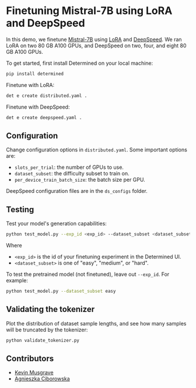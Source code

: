 # Finetuning Mistral-7B using LoRA and DeepSpeed

In this demo, we finetune [Mistral-7B](https://huggingface.co/mistralai/Mistral-7B-Instruct-v0.2) using [LoRA](https://arxiv.org/abs/2106.09685) and [DeepSpeed](https://github.com/microsoft/DeepSpeed). We ran LoRA on two 80 GB A100 GPUs, and DeepSpeed on two, four, and eight 80 GB A100 GPUs.

To get started, first install Determined on your local machine:
```bash
pip install determined
```

Finetune with LoRA:
```bash
det e create distributed.yaml . 
```

Finetune with DeepSpeed:
```bash
det e create deepspeed.yaml . 
```

## Configuration

Change configuration options in `distributed.yaml`. Some important options are:
- `slots_per_trial`: the number of GPUs to use.
- `dataset_subset`: the difficulty subset to train on.
- `per_device_train_batch_size`: the batch size per GPU.


DeepSpeed configuration files are in the `ds_configs` folder.

## Testing

Test your model's generation capabilities:

```bash
python test_model.py --exp_id <exp_id> --dataset_subset <dataset_subset>
```

Where 
- `<exp_id>` is the id of your finetuning experiment in the Determined UI.
- `<dataset_subset>` is one of "easy", "medium", or "hard".

To test the pretrained model (not finetuned), leave out `--exp_id`. For example:

```bash
python test_model.py --dataset_subset easy
```

## Validating the tokenizer

Plot the distribution of dataset sample lengths, and see how many samples will be truncated by the tokenizer:

```bash
python validate_tokenizer.py
```


## Contributors

- [Kevin Musgrave](https://github.com/KevinMusgrave)
- [Agnieszka Ciborowska](https://github.com/aciborowska)